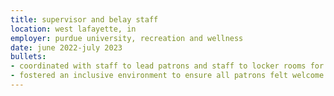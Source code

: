 ```yaml
---
title: supervisor and belay staff
location: west lafayette, in
employer: purdue university, recreation and wellness
date: june 2022-july 2023
bullets:
- coordinated with staff to lead patrons and staff to locker rooms for safety during tornado warning
- fostered an inclusive environment to ensure all patrons felt welcome at the climbing wall
---
```

